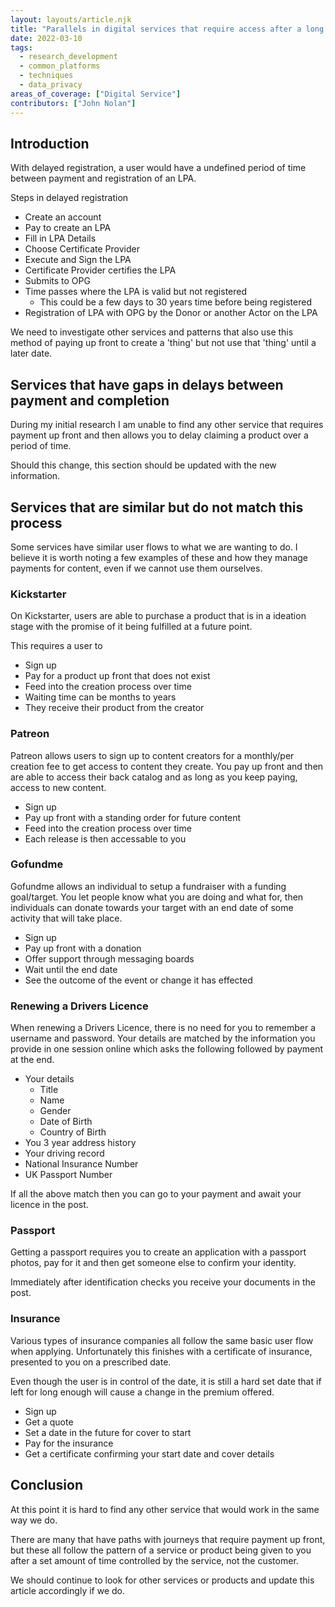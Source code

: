 ```yaml
---
layout: layouts/article.njk
title: "Parallels in digital services that require access after a long delay"
date: 2022-03-10
tags: 
  - research_development
  - common_platforms
  - techniques
  - data_privacy
areas_of_coverage: ["Digital Service"]
contributors: ["John Nolan"]
---
```


## Introduction

With delayed registration, a user would have a undefined period of time between payment and registration of an LPA.

Steps in delayed registration

* Create an account
* Pay to create an LPA
* Fill in LPA Details
* Choose Certificate Provider
* Execute and Sign the LPA
* Certificate Provider certifies the LPA
* Submits to OPG
* Time passes where the LPA is valid but not registered
  * This could be a few days to 30 years time before being registered
* Registration of LPA with OPG by the Donor or another Actor on the LPA

We need to investigate other services and patterns that also use this method of paying up front to create a 'thing' but not use that 'thing' until a later date.

## Services that have gaps in delays between payment and completion

During my initial research I am unable to find any other service that requires payment up front and then allows you to delay claiming a product over a period of time.

Should this change, this section should be updated with the new information.

## Services that are similar but do not match this process

Some services have similar user flows to what we are wanting to do. I believe it is worth noting a few examples of these and how they manage payments for content, even if we cannot use them ourselves.

### Kickstarter

On Kickstarter, users are able to purchase a product that is in a ideation stage with the promise of it being fulfilled at a future point.

This requires a user to

* Sign up
* Pay for a product up front that does not exist
* Feed into the creation process over time
* Waiting time can be months to years
* They receive their product from the creator

### Patreon

Patreon allows users to sign up to content creators for a monthly/per creation fee to get access to content they create. You pay up front and then are able to access their back catalog and as long as you keep paying, access to new content.

* Sign up
* Pay up front with a standing order for future content
* Feed into the creation process over time
* Each release is then accessable to you

### Gofundme

Gofundme allows an individual to setup a fundraiser with a funding goal/target. You let people know what you are doing and what for, then individuals can donate towards your target with an end date of some activity that will take place.

* Sign up
* Pay up front with a donation
* Offer support through messaging boards
* Wait until the end date
* See the outcome of the event or change it has effected

### Renewing a Drivers Licence

When renewing a Drivers Licence, there is no need for you to remember a username and password. Your details are matched by the information you provide in one session online which asks the following followed by payment at the end.

* Your details
  * Title
  * Name
  * Gender
  * Date of Birth
  * Country of Birth
* You 3 year address history
* Your driving record
* National Insurance Number
* UK Passport Number

If all the above match then you can go to your payment and await your licence in the post.

### Passport

Getting a passport requires you to create an application with a passport photos, pay for it and then get someone else to confirm your identity.

Immediately after identification checks you receive your documents in the post.

### Insurance

Various types of insurance companies all follow the same basic user flow when applying. Unfortunately this finishes with a certificate of insurance, presented to you on a prescribed date.

Even though the user is in control of the date, it is still a hard set date that if left for long enough will cause a change in the premium offered.

* Sign up
* Get a quote
* Set a date in the future for cover to start
* Pay for the insurance
* Get a certificate confirming your start date and cover details

## Conclusion

At this point it is hard to find any other service that would work in the same way we do.

There are many that have paths with journeys that require payment up front, but these all follow the pattern of a service or product being given to you after a set amount of time controlled by the service, not the customer.

We should continue to look for other services or products and update this article accordingly if we do.
